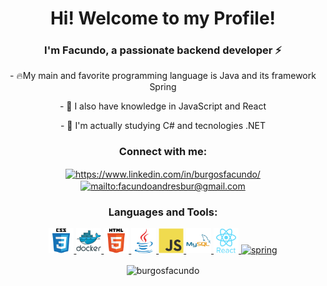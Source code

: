 <h1 align="center">Hi! Welcome to my Profile! </h1>
<h3 align="center">I'm Facundo, a passionate backend developer ⚡</h3>

<p align="center">
- 🔥My main and favorite programming language is Java and its framework Spring
 <p/>
 <p align="center">
- 🤝 I also have knowledge in JavaScript and React
 <p/>
<p align="center">
- 📖 I'm actually studying C# and tecnologies .NET
 <p/>


<h3 align="center">Connect with me:</h3>
<p align="center">
<a href="https://linkedin.com/in/https://www.linkedin.com/in/burgosfacundo/" target="blank"><img align="center" src="https://raw.githubusercontent.com/rahuldkjain/github-profile-readme-generator/master/src/images/icons/Social/linked-in-alt.svg" alt="https://www.linkedin.com/in/burgosfacundo/" height="30" width="40" /></a>
  <a href="mailto:facundoandresbur@gmail.com" target="blank"><img align="center" src="https://camo.githubusercontent.com/36a170186381f453a11384a20d5cbbafccb4aeb8e4381d31ef8596327ed602f1/68747470733a2f2f75706c6f61642e77696b696d656469612e6f72672f77696b6970656469612f636f6d6d6f6e732f7468756d622f642f64662f4d6963726f736f66745f4f66666963655f4f75746c6f6f6b5f2532383230313825453225383025393370726573656e742532392e7376672f38303070782d4d6963726f736f66745f4f66666963655f4f75746c6f6f6b5f2532383230313825453225383025393370726573656e742532392e7376672e706e67" alt="mailto:facundoandresbur@gmail.com" height="30" width="40" /></a>
</p>


<h3 align="center">Languages and Tools:</h3>
<p align="center"> <a href="https://www.w3schools.com/css/" target="_blank" rel="noreferrer"> <img src="https://raw.githubusercontent.com/devicons/devicon/master/icons/css3/css3-original-wordmark.svg" alt="css3" width="40" height="40"/> </a> <a href="https://www.docker.com/" target="_blank" rel="noreferrer"> <img src="https://raw.githubusercontent.com/devicons/devicon/master/icons/docker/docker-original-wordmark.svg" alt="docker" width="40" height="40"/> </a> <a href="https://www.w3.org/html/" target="_blank" rel="noreferrer"> <img src="https://raw.githubusercontent.com/devicons/devicon/master/icons/html5/html5-original-wordmark.svg" alt="html5" width="40" height="40"/> </a> <a href="https://www.java.com" target="_blank" rel="noreferrer"> <img src="https://raw.githubusercontent.com/devicons/devicon/master/icons/java/java-original.svg" alt="java" width="40" height="40"/> </a> <a href="https://developer.mozilla.org/en-US/docs/Web/JavaScript" target="_blank" rel="noreferrer"> <img src="https://raw.githubusercontent.com/devicons/devicon/master/icons/javascript/javascript-original.svg" alt="javascript" width="40" height="40"/> </a> <a href="https://www.mysql.com/" target="_blank" rel="noreferrer"> <img src="https://raw.githubusercontent.com/devicons/devicon/master/icons/mysql/mysql-original-wordmark.svg" alt="mysql" width="40" height="40"/> </a> <a href="https://reactjs.org/" target="_blank" rel="noreferrer"> <img src="https://raw.githubusercontent.com/devicons/devicon/master/icons/react/react-original-wordmark.svg" alt="react" width="40" height="40"/> </a> <a href="https://spring.io/" target="_blank" rel="noreferrer"> <img src="https://www.vectorlogo.zone/logos/springio/springio-icon.svg" alt="spring" width="40" height="40"/> </a> </p>

<p align="center"><img align="center" src="https://github-readme-stats.vercel.app/api/top-langs?username=burgosfacundo&show_icons=true&locale=en&layout=compact" alt="burgosfacundo" /></p>
